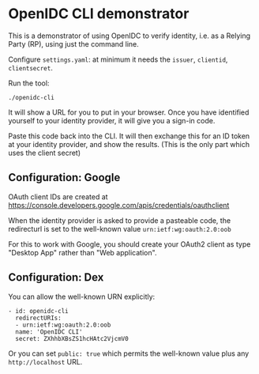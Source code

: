 # OpenIDC CLI demonstrator

This is a demonstrator of using OpenIDC to verify identity, i.e. as a
Relying Party (RP), using just the command line.

Configure `settings.yaml`: at minimum it needs the `issuer`, `clientid`,
`clientsecret`.

Run the tool:

```
./openidc-cli
```

It will show a URL for you to put in your browser.  Once you have identified
yourself to your identity provider, it will give you a sign-in code.

Paste this code back into the CLI.  It will then exchange this for an ID
token at your identity provider, and show the results.  (This is the only
part which uses the client secret)

## Configuration: Google

OAuth client IDs are created at
<https://console.developers.google.com/apis/credentials/oauthclient>

When the identity provider is asked to provide a pasteable code, the
redirecturl is set to the well-known value `urn:ietf:wg:oauth:2.0:oob`

For this to work with Google, you should create your OAuth2 client as
type "Desktop App" rather than "Web application".

## Configuration: Dex

You can allow the well-known URN explicitly:

```
- id: openidc-cli
  redirectURIs:
  - urn:ietf:wg:oauth:2.0:oob
  name: 'OpenIDC CLI'
  secret: ZXhhbXBsZS1hcHAtc2VjcmV0
```

Or you can set `public: true` which permits the well-known value plus any
`http://localhost` URL.
